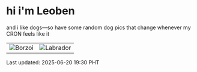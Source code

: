 # hi i'm Leoben

and i like dogs—so have some random dog pics that change whenever my CRON feels like it

|  |  |
|--------|----------|
| ![Borzoi](https://random-dog-vercel.vercel.app/api/random-borzoi?v=1750419009) | ![Labrador](https://random-dog-vercel.vercel.app/api/random-labrador?v=1750419009) |

Last updated: 2025-06-20 19:30 PHT
